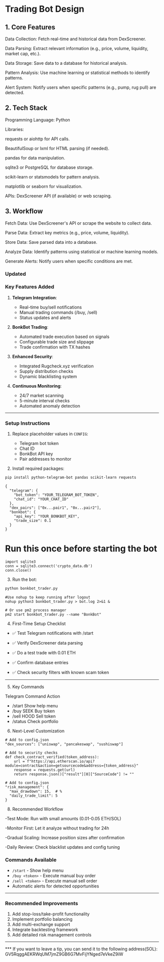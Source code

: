 # Trading Bot Design
## 1. Core Features
Data Collection: Fetch real-time and historical data from DexScreener.

Data Parsing: Extract relevant information (e.g., price, volume, liquidity, market cap, etc.).

Data Storage: Save data to a database for historical analysis.

Pattern Analysis: Use machine learning or statistical methods to identify patterns.

Alert System: Notify users when specific patterns (e.g., pump, rug pull) are detected.

## 2. Tech Stack
Programming Language: Python

Libraries:

requests or aiohttp for API calls.

BeautifulSoup or lxml for HTML parsing (if needed).

pandas for data manipulation.

sqlite3 or PostgreSQL for database storage.

scikit-learn or statsmodels for pattern analysis.

matplotlib or seaborn for visualization.

APIs: DexScreener API (if available) or web scraping.

## 3. Workflow
Fetch Data: Use DexScreener's API or scrape the website to collect data.

Parse Data: Extract key metrics (e.g., price, volume, liquidity).

Store Data: Save parsed data into a database.

Analyze Data: Identify patterns using statistical or machine learning models.

Generate Alerts: Notify users when specific conditions are met.

### Updated
### **Key Features Added**
1. **Telegram Integration**:
   - Real-time buy/sell notifications
   - Manual trading commands (/buy, /sell)
   - Status updates and alerts

2. **BonkBot Trading**:
   - Automated trade execution based on signals
   - Configurable trade size and slippage
   - Trade confirmation with TX hashes

3. **Enhanced Security**:
   - Integrated Rugcheck.xyz verification
   - Supply distribution checks
   - Dynamic blacklisting system

4. **Continuous Monitoring**:
   - 24/7 market scanning
   - 5-minute interval checks
   - Automated anomaly detection

---

### **Setup Instructions**
1. Replace placeholder values in `CONFIG`:
   - Telegram bot token
   - Chat ID
   - BonkBot API key
   - Pair addresses to monitor

2. Install required packages:
```bash
pip install python-telegram-bot pandas scikit-learn requests
```
```
{
  "telegram": {
    "bot_token": "YOUR_TELEGRAM_BOT_TOKEN",
    "chat_id": "YOUR_CHAT_ID"
  },
  "dex_pairs": ["0x...pair1", "0x...pair2"],
  "bonkbot": {
    "api_key": "YOUR_BONKBOT_KEY",
    "trade_size": 0.1
  }
}

```

# Run this once before starting the bot
```
import sqlite3
conn = sqlite3.connect('crypto_data.db')
conn.close()
```


3. Run the bot:
```bash
python bonkbot_trader.py
```

```
#Use nohup to keep running after logout
nohup python3 bonkbot_trader.py > bot.log 2>&1 &
```
```
# Or use pm2 process manager
pm2 start bonkbot_trader.py --name "BonkBot"
```

4. First-Time Setup Checklist

- ✅ Test Telegram notifications with /start

- ✅ Verify DexScreener data parsing

- ✅ Do a test trade with 0.01 ETH

- ✅ Confirm database entries

- ✅ Check security filters with known scam token

---
5. Key Commands

Telegram Command	Action

- /start	Show help menu
- /buy SEEK	Buy token
- /sell HOOD	Sell token
- /status	Check portfolio


6. Next-Level Customization

```
# Add to config.json
"dex_sources": ["uniswap", "pancakeswap", "sushiswap"]
```
```
# Add to security checks
def check_contract_verified(token_address):
    url = f"https://api.etherscan.io/api?module=contract&action=getsourcecode&address={token_address}"
    response = requests.get(url)
    return response.json()["result"][0]["SourceCode"] != ""
```
```
# Add to config.json
"risk_management": {
  "max_drawdown": 15,  # %
  "daily_trade_limit": 5
}
```

8. Recommended Workflow

-Test Mode: Run with small amounts (0.01-0.05 ETH/SOL) 

-Monitor First: Let it analyze without trading for 24h

-Gradual Scaling: Increase position sizes after confirmation

-Daily Review: Check blacklist updates and config tuning





### **Commands Available**
- `/start` - Show help menu
- `/buy <token>` - Execute manual buy order
- `/sell <token>` - Execute manual sell order
- Automatic alerts for detected opportunities

---

### **Recommended Improvements**
1. Add stop-loss/take-profit functionality
2. Implement portfolio balancing
3. Add multi-exchange support
4. Integrate backtesting framework
5. Add detailed risk management controls

---

*** If you want to leave a tip, you can send it to the following address(SOL):
GV5RqggAEKRWqUM7jmZ9GB6G7MvFijYNged7eVkeZ9iW


